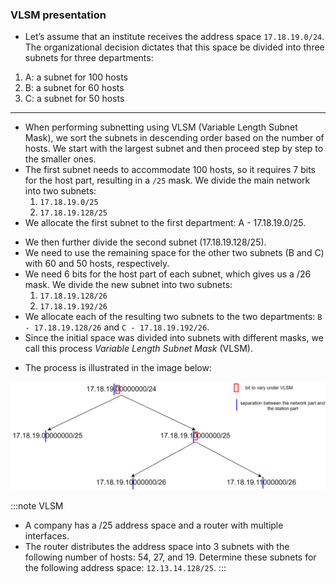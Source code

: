 ### VLSM presentation

- Let’s assume that an institute receives the address space `17.18.19.0/24`. The organizational decision dictates that this space be divided into three subnets for three departments:

1. A: a subnet for 100 hosts
2. B: a subnet for 60 hosts
3. C: a subnet for 50 hosts

------------------------------------------------------------------------

- When performing subnetting using VLSM (Variable Length Subnet Mask), we sort the subnets in descending order based on the number of hosts. We start with the largest subnet and then proceed step by step to the smaller ones.
- The first subnet needs to accommodate 100 hosts, so it requires 7 bits for the host part, resulting in a `/25` mask. We divide the main network into two subnets:
    1. `17.18.19.0/25`
    2. `17.18.19.128/25`
- We allocate the first subnet to the first department: A - 17.18.19.0/25.

<!-- -->

- We then further divide the second subnet (17.18.19.128/25).
- We need to use the remaining space for the other two subnets (B and C) with 60 and 50 hosts, respectively.
- We need 6 bits for the host part of each subnet, which gives us a /26 mask. We divide the new subnet into two subnets:
    1. `17.18.19.128/26`
    2. `17.18.19.192/26`
- We allocate each of the resulting two subnets to the two departments: `B - 17.18.19.128/26` and `C - 17.18.19.192/26`.
-  Since the initial space was divided into subnets with different masks, we call this process *Variable Length Subnet Mask* (VLSM).

<!-- -->

- The process is illustrated in the image below:

<p align="center">
    <img src="../../basic/assets/img/vlsm-presentation.svg" alt="VLSM presentation"/>
</p>

<!--
This doen not align the image in the center
![VLSM subnet](./assets/img/vlsm-presentation.svg)
-->

:::note VLSM
- A company has a /25 address space and a router with multiple interfaces.
- The router distributes the address space into 3 subnets with the following number of hosts: 54, 27, and 19. Determine these subnets for the following address space: `12.13.14.128/25`.
:::
